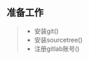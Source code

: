 <!--### 前言： 如果您想结合Gitlab和Sourcetree来实现代码管理，那么请看以下步骤。-->
## 准备工作
> * 安装git()
> * 安装sourcetree()
> * 注册gitlab账号()


